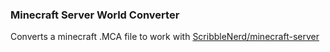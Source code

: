 ### Minecraft Server World Converter

Converts a minecraft .MCA file to work with [ScribbleNerd/minecraft-server](https://github.com/ScribbleNerd/minecraft-server)